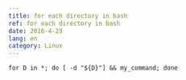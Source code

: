 ```yaml
---
title: for each directory in bash
ref: for each directory in bash
date: 2016-4-29
lang: en
category: Linux
---
```


`for D in *; do [ -d "${D}"] && my_command; done`

